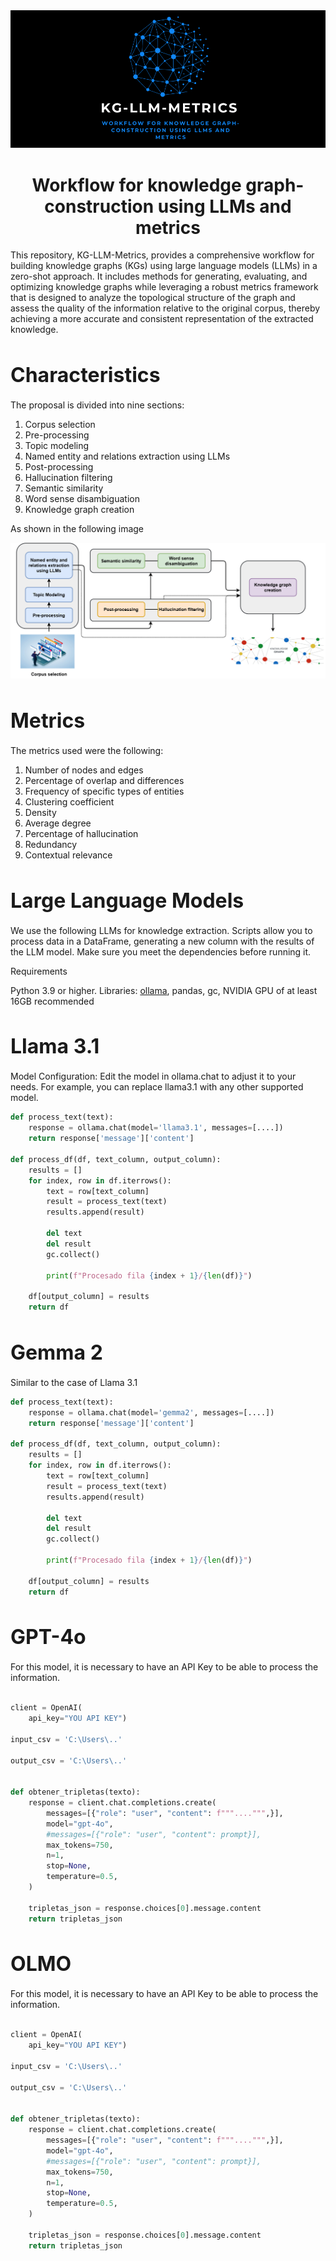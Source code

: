 <div align="center">
    <img src="img/KG-LLM-Metrics.png" alt="logo" style="border-radius: 50 px;">
</div>


<div align="center">
    <h1>Workflow for knowledge graph-construction using LLMs and metrics</h1>
</div>

This repository, KG-LLM-Metrics, provides a comprehensive workflow for building knowledge graphs (KGs) using large language models (LLMs) in a zero-shot approach. It includes methods for generating, evaluating, and optimizing knowledge graphs while leveraging a robust metrics framework that is designed to analyze the topological structure of the graph and assess the quality of the information relative to the original corpus, thereby achieving a more accurate and consistent representation of the extracted knowledge.

<h2 style="font-size: 2rem; margin-bottom: 20px;">Characteristics</h2>

The proposal is divided into nine sections: 

1) Corpus selection
2) Pre-processing
3) Topic modeling
4) Named entity and relations extraction using LLMs
5) Post-processing
6) Hallucination filtering
7) Semantic similarity
8) Word sense disambiguation
9) Knowledge graph creation

As shown in the following image

<div align="center">
    <img src="img/Figure1.png" alt="logo" style="border-radius: 50 px;">
</div>


<h2 style="font-size: 2rem; margin-bottom: 20px;">Metrics</h2>

The metrics used were the following:

1. Number of nodes and edges
2. Percentage of overlap and differences
3. Frequency of specific types of entities
4. Clustering coefficient
5. Density
6. Average degree
7. Percentage of hallucination
8. Redundancy
9. Contextual relevance

<h2 style="font-size: 2rem; margin-bottom: 20px;">Large Language Models</h2>

We use the following LLMs for knowledge extraction. Scripts allow you to process data in a DataFrame, generating a new column with the results of the LLM model. Make sure you meet the dependencies before running it.

Requirements

Python 3.9 or higher.
Libraries: <a href="https://ollama.com/">ollama</a>, pandas, gc, NVIDIA GPU of at least 16GB recommended

<h2 style="font-size: 2rem; margin-bottom: 20px;">Llama 3.1</h2

Model Configuration: Edit the model in ollama.chat to adjust it to your needs. For example, you can replace llama3.1 with any other supported model.

```python
def process_text(text):
    response = ollama.chat(model='llama3.1', messages=[....])
    return response['message']['content']

def process_df(df, text_column, output_column):
    results = []
    for index, row in df.iterrows():
        text = row[text_column]
        result = process_text(text)
        results.append(result)

        del text
        del result
        gc.collect()

        print(f"Procesado fila {index + 1}/{len(df)}")

    df[output_column] = results
    return df
```


<h2 style="font-size: 2rem; margin-bottom: 20px;">Gemma 2</h2>

Similar to the case of Llama 3.1

```python
def process_text(text):
    response = ollama.chat(model='gemma2', messages=[....])
    return response['message']['content']

def process_df(df, text_column, output_column):
    results = []
    for index, row in df.iterrows():
        text = row[text_column]
        result = process_text(text)
        results.append(result)

        del text
        del result
        gc.collect()

        print(f"Procesado fila {index + 1}/{len(df)}")

    df[output_column] = results
    return df
```


<h2 style="font-size: 2rem; margin-bottom: 20px;">GPT-4o</h2>

For this model, it is necessary to have an API Key to be able to process the information.

```python

client = OpenAI(
    api_key="YOU API KEY")

input_csv = 'C:\Users\..'

output_csv = 'C:\Users\..'


def obtener_tripletas(texto):
    response = client.chat.completions.create(
        messages=[{"role": "user", "content": f"""....""",}],
        model="gpt-4o",
        #messages=[{"role": "user", "content": prompt}],
        max_tokens=750,
        n=1,
        stop=None,
        temperature=0.5,
    )

    tripletas_json = response.choices[0].message.content
    return tripletas_json
```

<h2 style="font-size: 2rem; margin-bottom: 20px;">OLMO</h2>

For this model, it is necessary to have an API Key to be able to process the information.

```python

client = OpenAI(
    api_key="YOU API KEY")

input_csv = 'C:\Users\..'

output_csv = 'C:\Users\..'


def obtener_tripletas(texto):
    response = client.chat.completions.create(
        messages=[{"role": "user", "content": f"""....""",}],
        model="gpt-4o",
        #messages=[{"role": "user", "content": prompt}],
        max_tokens=750,
        n=1,
        stop=None,
        temperature=0.5,
    )

    tripletas_json = response.choices[0].message.content
    return tripletas_json
```


